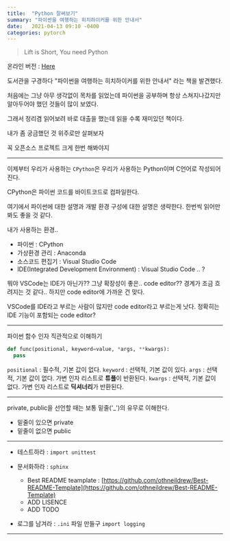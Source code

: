 ```yaml
---
title:  "Python 잘써보기"
summary: "파이썬을 여행하는 히치하이커를 위한 안내서"
date:   2021-04-13 09:10 -0400
categories: pytorch
---
```


> Lift is Short, You need Python

온라인 버전 : [Here](https://docs.python-guide.org/)

도서관을 구경하다 "파이썬을 여행하는 히치하이커를 위한 안내서" 라는 책을 발견했다.

처음에는 그냥 아무 생각없이 목차를 읽었는데 파이썬을 공부하며 항상 스쳐지나갔지만 알아두어야 했던 것들이 많이 보였다.

그래서 정리겸 읽어보려 바로 대출을 했는데 읽을 수록 재미있던 책이다.

내가 좀 궁금했던 것 위주로만 살펴보자

꼭 오픈소스 프로젝트 크게 한번 해봐야지

---

이제부터 우리가 사용하는 `CPython`은 우리가 사용하는 Python이며 C언어로 작성되어진다.

CPython은 파이썬 코드를 바이트코드로 컴파일한다.

여기에서 파이썬에 대한 설명과 개발 환경 구성에 대한 설명은 생략한다. 한번씩 읽어만 봐도 좋을 것 같다.

내가 사용하는 환경..

- 파이썬 : CPython
- 가상환경 관리 : Anaconda
- 소스코드 편집기 : Visual Studio Code
- IDE(Integrated Development Environment) : Visual Studio Code .. ?

뭐야 VSCode는 IDE가 아닌가?? 그냥 확장성이 좋은.. code editor?? 경계가 조금 흐려지는 것 같다.. 하지만 code editor에 가까운 건 맞다.

VSCode를 IDE라고 부르는 사람이 많지만 code editor라고 부르는게 낫다. 정확히는 IDE 기능이 포함되는 code editor?

---

파이썬 함수 인자 직관적으로 이해하기

```python
def func(positional, keyword=value, *args, **kwargs):
  pass
```

`positional` : 필수적, 기본 값이 없다.
`keyword` : 선택적, 기본 값이 있다.
`args` : 선택적, 기본 값이 없다. 가변 인자 리스트로 **튜플**이 반환된다.
`kwargs` : 선택적, 기본 값이 없다. 가변 인자 리스트로 **딕셔너리**가 반환된다.

---

private, public을 선언할 때는 보통 밑줄('_')의 유무로 이해한다.

- 밑줄이 있으면 private
- 밑줄이 없으면 public

---

- 테스트하라 : `import unittest`
- 문서화하라 : `sphinx`
  + Best README teamplate : [https://github.com/othneildrew/Best-README-Template](https://github.com/othneildrew/Best-README-Template)
  + ADD LISENCE
  + ADD TODO

- 로그를 남겨라 : `.ini` 파일 만들구 `import logging`


---

